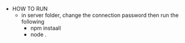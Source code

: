 - HOW TO RUN
    - in server folder, change the connection password then run the following
        - npm instaall
        - node .
